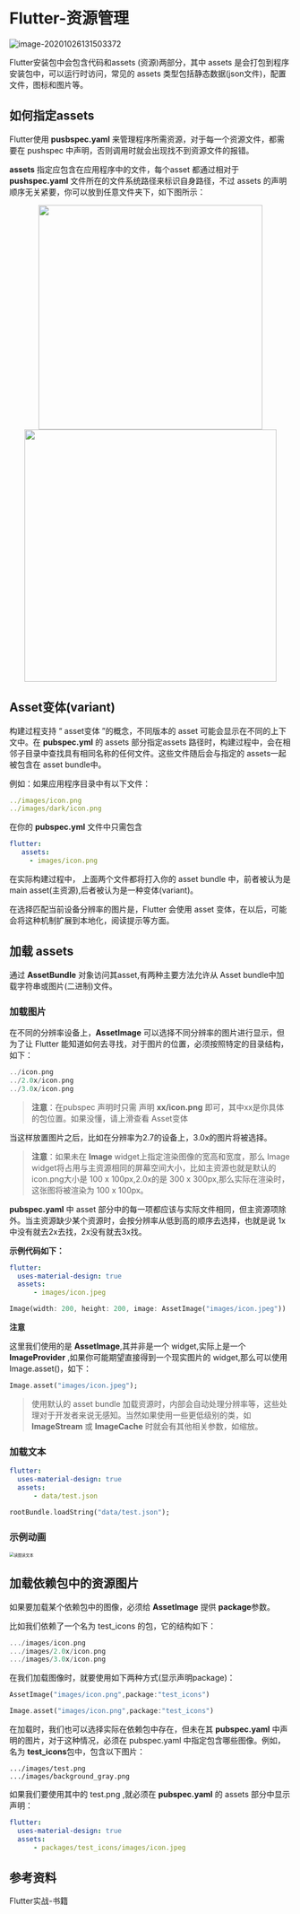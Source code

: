# Flutter-资源管理



![image-20201026131503372](https://tva1.sinaimg.cn/large/0081Kckwgy1gk2nz5bklkj30l806t3yj.jpg)





Flutter安装包中会包含代码和assets (资源)两部分，其中 assets 是会打包到程序安装包中，可以运行时访问，常见的 assets 类型包括静态数据(json文件)，配置文件，图标和图片等。



## 如何指定assets

Flutter使用 **pusbspec.yaml** 来管理程序所需资源，对于每一个资源文件，都需要在 pushspec 中声明，否则调用时就会出现找不到资源文件的报错。

**assets** 指定应包含在应用程序中的文件，每个asset 都通过相对于 **pushspec.yaml** 文件所在的文件系统路径来标识自身路径，不过 assets 的声明顺序无关紧要，你可以放到任意文件夹下，如下图所示：

<center class="half" >
    <img src="https://tva1.sinaimg.cn/large/0081Kckwgy1gk1g4jar0xj309l08mdgd.jpg" width="400"/><img src="https://tva1.sinaimg.cn/large/0081Kckwly1gk2g5jtwxjj30m6088ab0.jpg" width="450"/>
</center>








## Asset变体(variant)

构建过程支持 “ asset变体 ”的概念，不同版本的 asset 可能会显示在不同的上下文中。在 **pubspec.yml** 的 assets 部分指定assets 路径时，构建过程中，会在相邻子目录中查找具有相同名称的任何文件。这些文件随后会与指定的 assets一起被包含在 asset bundle中。

例如：如果应用程序目录中有以下文件：

```yaml
../images/icon.png
../images/dark/icon.png
```

在你的 **pubspec.yml** 文件中只需包含

```yaml
flutter:
   assets:
     - images/icon.png
```

在实际构建过程中， 上面两个文件都将打入你的 asset bundle 中，前者被认为是 main asset(主资源),后者被认为是一种变体(variant)。

在选择匹配当前设备分辨率的图片是，Flutter 会使用 asset 变体，在以后，可能会将这种机制扩展到本地化，阅读提示等方面。



## 加载 assets

通过 **AssetBundle** 对象访问其asset,有两种主要方法允许从 Asset bundle中加载字符串或图片(二进制)文件。

### 加载图片

在不同的分辨率设备上，**AssetImage** 可以选择不同分辨率的图片进行显示，但为了让 Flutter 能知道如何去寻找，对于图片的位置，必须按照特定的目录结构，如下：

```dart
../icon.png
../2.0x/icon.png
../3.0x/icon.png
```

>  **注意**：在pubspec 声明时只需 声明 **xx/icon.png** 即可，其中xx是你具体的包位置。如果没懂，请上滑查看 Asset变体

当这样放置图片之后，比如在分辨率为2.7的设备上，3.0x的图片将被选择。

> **注意**：如果未在 **Image** widget上指定渲染图像的宽高和宽度，那么 Image widget将占用与主资源相同的屏幕空间大小，比如主资源也就是默认的 icon.png大小是 100 x 100px,2.0x的是 300 x 300px,那么实际在渲染时，这张图将被渲染为 100 x 100px。

**pubspec.yaml** 中 asset 部分中的每一项都应该与实际文件相同，但主资源项除外。当主资源缺少某个资源时，会按分辨率从低到高的顺序去选择，也就是说 1x 中没有就去2x去找，2x没有就去3x找。

**示例代码如下：**

```yaml
flutter:
  uses-material-design: true
  assets:
      - images/icon.jpeg
```

```dart
Image(width: 200, height: 200, image: AssetImage("images/icon.jpeg"))
```

**注意**

这里我们使用的是 **AssetImage**,其并非是一个 widget,实际上是一个 **ImageProvider** ,如果你可能期望直接得到一个现实图片的 widget,那么可以使用 Image.asset()，如下：

```dart
Image.asset("images/icon.jpeg");
```

> 使用默认的 asset bundle 加载资源时，内部会自动处理分辨率等，这些处理对于开发者来说无感知。当然如果使用一些更低级别的类，如 **ImageStream** 或 **ImageCache** 时就会有其他相关参数，如缩放。
>

### 加载文本

```yaml
flutter:
  uses-material-design: true
  assets:
      - data/test.json
```

```dart
rootBundle.loadString("data/test.json");
```

### 示例动画

<img src="https://tva1.sinaimg.cn/large/0081Kckwly1gk2iio1qlwg30by0mw7wh.gif" alt="读图读文本" style="zoom:50%;" />



## 加载依赖包中的资源图片

如果要加载某个依赖包中的图像，必须给 **AssetImage** 提供 **package**参数。

比如我们依赖了一个名为 test_icons 的包，它的结构如下：

```dart
.../images/icon.png
.../images/2.0x/icon.png
.../images/3.0x/icon.png
```

在我们加载图像时，就要使用如下两种方式(显示声明package)：

```dart
AssetImage("images/icon.png",package:"test_icons")
```

```dart
Image.asset("images/icon.png",package:"test_icons")
```



在加载时，我们也可以选择实际在依赖包中存在，但未在其 **pubspec.yaml** 中声明的图片，对于这种情况，必须在 pubspec.yaml 中指定包含哪些图像。例如，名为 **test_icons**包中，包含以下图片：

```
.../images/test.png
.../images/background_gray.png
```

如果我们要使用其中的 test.png ,就必须在 **pubspec.yaml** 的 assets 部分中显示声明：

```yaml
flutter:
  uses-material-design: true
  assets:
      - packages/test_icons/images/icon.jpeg
```





## 参考资料

Flutter实战-书籍

